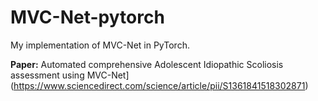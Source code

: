 # MVC-Net-pytorch
My implementation of MVC-Net in PyTorch.

**Paper:** Automated comprehensive Adolescent Idiopathic Scoliosis assessment using MVC-Net](https://www.sciencedirect.com/science/article/pii/S1361841518302871)

